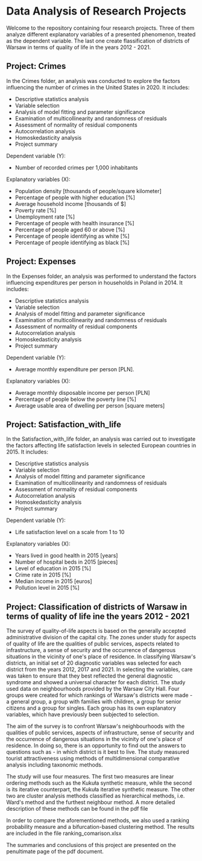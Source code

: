 # Data Analysis of Research Projects

Welcome to the repository containing four research projects. Three of them analyze different explanatory variables of a presented phenomenon, treated as the dependent variable. The last one create flassification of districts of Warsaw in terms of quality of life in the years 2012 - 2021.


## Project: Crimes

In the Crimes folder, an analysis was conducted to explore the factors influencing the number of crimes in the United States in 2020. It includes:
- Descriptive statistics analysis
- Variable selection
- Analysis of model fitting and parameter significance
- Examination of multicollinearity and randomness of residuals
- Assessment of normality of residual components
- Autocorrelation analysis
- Homoskedasticity analysis
- Project summary

Dependent variable (Y):
- Number of recorded crimes per 1,000 inhabitants

Explanatory variables (X):
- Population density [thousands of people/square kilometer]
- Percentage of people with higher education [%]
- Average household income [thousands of $]
- Poverty rate [%]
- Unemployment rate [%]
- Percentage of people with health insurance [%]
- Percentage of people aged 60 or above [%]
- Percentage of people identifying as white [%]
- Percentage of people identifying as black [%]


## Project: Expenses

In the Expenses folder, an analysis was performed to understand the factors influencing expenditures per person in households in Poland in 2014. It includes:
- Descriptive statistics analysis
- Variable selection
- Analysis of model fitting and parameter significance
- Examination of multicollinearity and randomness of residuals
- Assessment of normality of residual components
- Autocorrelation analysis
- Homoskedasticity analysis
- Project summary

Dependent variable (Y):
 - Average monthly expenditure per person [PLN].

Explanatory variables (X):
- Average monthly disposable income per person [PLN]
- Percentage of people below the poverty line [%]
- Average usable area of dwelling per person [square meters]



## Project: Satisfaction_with_life

In the Satisfaction_with_life folder, an analysis was carried out to investigate the factors affecting life satisfaction levels in selected European countries in 2015. It includes:
- Descriptive statistics analysis
- Variable selection
- Analysis of model fitting and parameter significance
- Examination of multicollinearity and randomness of residuals
- Assessment of normality of residual components
- Autocorrelation analysis
- Homoskedasticity analysis
- Project summary

Dependent variable (Y):
- Life satisfaction level on a scale from 1 to 10

Explanatory variables (X):
- Years lived in good health in 2015 [years]
- Number of hospital beds in 2015 [pieces]
- Level of education in 2015 [%]
- Crime rate in 2015 [%]
- Median income in 2015 [euros]
- Pollution level in 2015 [%]



## Project: Classification of districts of Warsaw in terms of quality of life ine the years 2012 - 2021

The survey of quality-of-life aspects is based on the generally accepted administrative division of the capital city. The zones under study for aspects of quality of life are the qualities of public services, aspects related to infrastructure, a sense of security and the occurrence of dangerous situations in the vicinity of one's place of residence.
In classifying Warsaw's districts, an initial set of 20 diagnostic variables was selected for each district from the years 2012, 2017 and 2021. In selecting the variables, care was taken to ensure that they best reflected the general diagnostic syndrome and showed a universal character for each district. The study used data on neighbourhoods provided by the Warsaw City Hall. Four groups were created for which rankings of Warsaw's districts were made - a general group, a group with families with children, a group for senior citizens and a group for singles. Each group has its own explanatory variables, which have previously been subjected to selection. 

The aim of the survey is to confront Warsaw's neighbourhoods with the qualities of public services, aspects of infrastructure, sense of security and the occurrence of dangerous situations in the vicinity of one's place of residence. In doing so, there is an opportunity to find out the answers to questions such as - in which district is it best to live. The study measured tourist attractiveness using methods of multidimensional comparative analysis including taxonomic methods.

The study will use four measures. The first two measures are linear ordering methods such as the Kukuła synthetic measure, while the second is its iterative counterpart, the
Kukuła iterative synthetic measure. The other two are cluster analysis methods classified as hierarchical methods, i.e. Ward's method and the furthest neighbour method. A more detailed description of these methods can be found in the pdf file

In order to compare the aforementioned methods, we also used a ranking probability measure and a bifurcation-based clustering method. The results are included in the file ranking_comarison.xlsx

The summaries and conclusions of this project are presented on the penultimate page of the pdf document.
